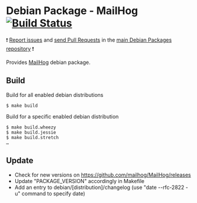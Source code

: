 # Debian Package - MailHog [![Build Status](https://travis-ci.org/manala/debian-package-mailhog.svg?branch=master)](https://travis-ci.org/manala/debian-package-mailhog)

:exclamation: [Report issues](https://github.com/manala/debian-packages/issues) and [send Pull Requests](https://github.com/manala/debian-packages/pulls) in the [main Debian Packages repository](https://github.com/manala/debian-packages) :exclamation:

Provides [MailHog](https://github.com/mailhog/MailHog) debian package.

## Build

Build for all enabled debian distributions

```
$ make build
```

Build for a specific enabled debian distribution

```
$ make build.wheezy
$ make build.jessie
$ make build.stretch
…
```

## Update

* Check for new versions on https://github.com/mailhog/MailHog/releases
* Update "PACKAGE_VERSION" accordingly in Makefile
* Add an entry to debian/[distribution]/changelog (use "date --rfc-2822 -u" command to specify date)

